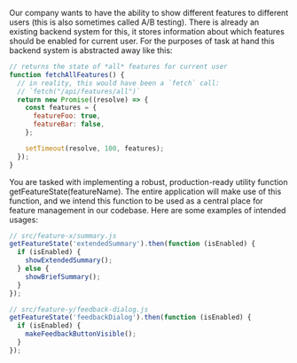 Our company wants to have the ability to show different features to different users (this is also sometimes called A/B testing). There is
already an existing backend system for this, it stores information about which features should be enabled for current user. For the purposes
of task at hand this backend system is abstracted away like this:

```js
// returns the state of *all* features for current user
function fetchAllFeatures() {
  // in reality, this would have been a `fetch` call:
  // `fetch("/api/features/all")`
  return new Promise((resolve) => {
    const features = {
      featureFoo: true,
      featureBar: false,
    };

    setTimeout(resolve, 100, features);
  });
}
```

You are tasked with implementing a robust, production-ready utility function getFeatureState(featureName). The entire application will make
use of this function, and we intend this function to be used as a central place for feature management in our codebase. Here are some
examples of intended usages:

```js
// src/feature-x/summary.js
getFeatureState('extendedSummary').then(function (isEnabled) {
  if (isEnabled) {
    showExtendedSummary();
  } else {
    showBriefSummary();
  }
});

// src/feature-y/feedback-dialog.js
getFeatureState('feedbackDialog').then(function (isEnabled) {
  if (isEnabled) {
    makeFeedbackButtonVisible();
  }
});
```
